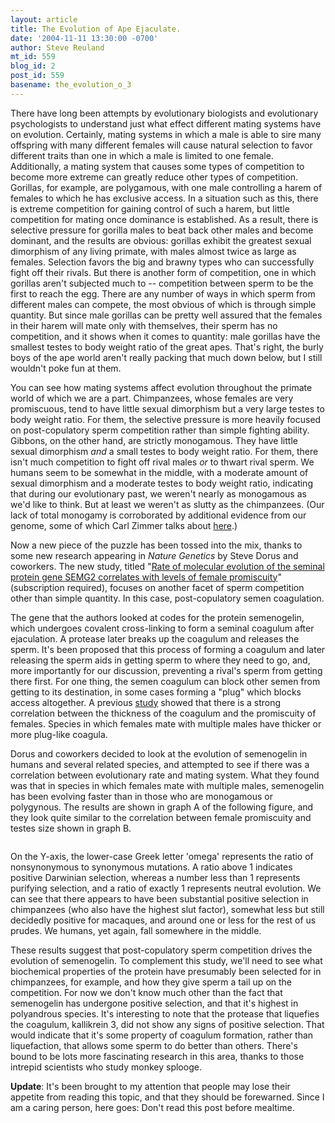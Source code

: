 ```yaml
---
layout: article
title: The Evolution of Ape Ejaculate.
date: '2004-11-11 13:30:00 -0700'
author: Steve Reuland
mt_id: 559
blog_id: 2
post_id: 559
basename: the_evolution_o_3
---
```

There have long been attempts by evolutionary biologists and evolutionary psychologists to understand just what effect different mating systems have on evolution.  Certainly, mating systems in which a male is able to sire many offspring with many different females will cause natural selection to favor different traits than one in which a male is limited to one female.  Additionally, a mating system that causes some types of competition to become more extreme can greatly reduce other types of competition.  Gorillas, for example, are polygamous, with one male controlling a harem of females to which he has exclusive access.  In a situation such as this, there is extreme competition for gaining control of such a harem, but little competition for mating once dominance is established.  As a result, there is selective pressure for gorilla males to beat back other males and become dominant, and the results are obvious:  gorillas exhibit the greatest sexual dimorphism of any living primate, with males almost twice as large as females.  Selection favors the big and brawny types who can successfully fight off their rivals.  But there is another form of competition, one in which gorillas aren't subjected much to -- competition between sperm to be the first to reach the egg.  There are any number of ways in which sperm from different males can compete, the most obvious of which is through simple quantity.  But since male gorillas can be pretty well assured that the females in their harem will mate only with themselves, their sperm has no competition, and it shows when it comes to quantity:  male gorillas have the smallest testes to body weight ratio of the great apes.  That's right, the burly boys of the ape world aren't really packing that much down below, but I still wouldn't poke fun at them.  

You can see how mating systems affect evolution throughout the primate world of which we are a part.  Chimpanzees, whose females are very promiscuous, tend to have little sexual dimorphism but a very large testes to body weight ratio.  For them, the selective pressure is more heavily focused on post-copulatory sperm competition rather than simple fighting ability.  Gibbons, on the other hand, are strictly monogamous.  They have little sexual dimorphism _and_ a small testes to body weight ratio.  For them, there isn't much competition to fight off rival males _or_ to thwart rival sperm.  We humans seem to be somewhat in the middle, with a moderate amount of sexual dimorphism and a moderate testes to body weight ratio, indicating that during our evolutionary past, we weren't nearly as monogamous as we'd like to think.  But at least we weren't as slutty as the chimpanzees.  (Our lack of total monogamy is corroborated by additional evidence from our genome, some of which Carl Zimmer talks about [here](http://www.corante.com/loom/archives/adam_and_his_eves.php).)

Now a new piece of the puzzle has been tossed into the mix, thanks to some new research appearing in _Nature Genetics_ by Steve Dorus and coworkers.  The new study, titled "[Rate of molecular evolution of the seminal protein gene SEMG2 correlates with levels of female promiscuity](http://www.nature.com/cgi-taf/DynaPage.taf?file=/ng/journal/vaop/ncurrent/full/ng1471.html)" (subscription required), focuses on another facet of sperm competition other than simple quantity.  In this case, post-copulatory semen coagulation.    

The gene that the authors looked at codes for the protein semenogelin, which undergoes covalent cross-linking to form a seminal coagulum after ejaculation.  A protease later breaks up the coagulum and releases the sperm.  It's been proposed that this process of forming a coagulum and later releasing the sperm aids in getting sperm to where they need to go, and, more importantly for our discussion, preventing a rival's sperm from getting there first.  For one thing, the semen coagulum can block other semen from getting to its destination, in some cases forming a "plug" which blocks access altogether.  A previous [study](http://content.karger.com/ProdukteDB/produkte.asp?Aktion=ShowPDF&amp;ArtikelNr=64784&amp;ProduktNr=223842&amp;Ausgabe=228582&amp;filename=64784.pdf) showed that there is a strong correlation between the thickness of the coagulum and the promiscuity of females.  Species in which females mate with multiple males have thicker or more plug-like coagula.    

Dorus and coworkers decided to look at the evolution of semenogelin in humans and several related species, and attempted to see if there was a correlation between evolutionary rate and mating system.  What they found was that in species in which females mate with multiple males, semenogelin has been evolving faster than in those who are monogamous or polygynous.  The results are shown in graph A of the following figure, and they look quite similar to the correlation between female promiscuity and testes size shown in graph B.       

<img src="http://www.pandasthumb.org/pt-archives/ng1471-F2.gif" alt="" />

On the Y-axis, the lower-case Greek letter 'omega' represents the ratio of nonsynonymous to synonymous mutations.  A ratio above 1 indicates positive Darwinian selection, whereas a number less than 1 represents purifying selection, and a ratio of exactly 1 represents neutral evolution.  We can see that there appears to have been substantial positive selection in chimpanzees (who also have the highest slut factor), somewhat less but still decidedly positive for macaques, and around one or less for the rest of us prudes.  We humans, yet again, fall somewhere in the middle.  

These results suggest that post-copulatory sperm competition drives the evolution of semenogelin.  To complement this study, we'll need to see what biochemical properties of the protein have presumably been selected for in chimpanzees, for example, and how they give sperm a tail up on the competition.  For now we don't know much other than the fact that semenogelin has undergone positive selection, and that it's highest in polyandrous species.  It's interesting to note that the protease that liquefies the coagulum, kallikrein 3, did not show any signs of positive selection.  That would indicate that it's some property of coagulum formation, rather than liquefaction, that allows some sperm to do better than others.  There's bound to be lots more fascinating research in this area, thanks to those intrepid scientists who study monkey splooge.     

**Update**:  It's been brought to my attention that people may lose their appetite from reading this topic, and that they should be forewarned.  Since I am a caring person, here goes:  Don't read this post before mealtime.

